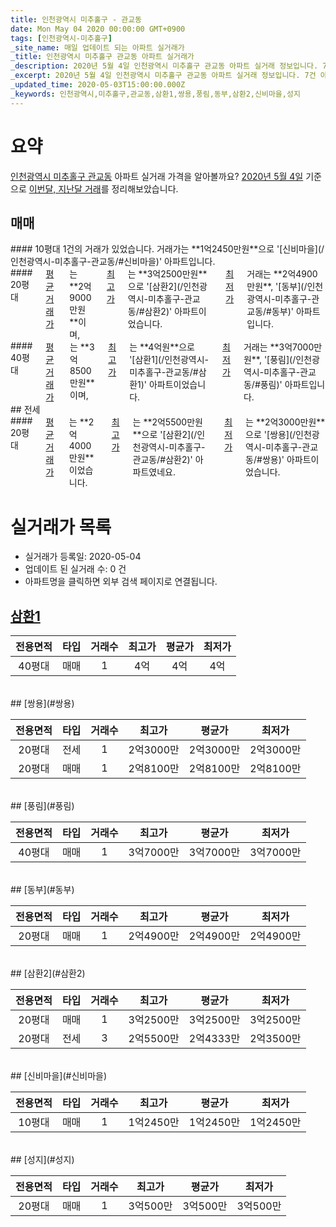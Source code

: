 ```yaml
---
title: 인천광역시 미추홀구 - 관교동
date: Mon May 04 2020 00:00:00 GMT+0900
tags: [인천광역시-미추홀구]
_site_name: 매일 업데이트 되는 아파트 실거래가
_title: 인천광역시 미추홀구 관교동 아파트 실거래가
_description: 2020년 5월 4일 인천광역시 미추홀구 관교동 아파트 실거래 정보입니다. 7건 아파트 정보가 있습니다.
_excerpt: 2020년 5월 4일 인천광역시 미추홀구 관교동 아파트 실거래 정보입니다. 7건 아파트 정보가 있습니다.
_updated_time: 2020-05-03T15:00:00.000Z
_keywords: 인천광역시,미추홀구,관교동,삼환1,쌍용,풍림,동부,삼환2,신비마을,성지
---
```





# 요약
<ins>인천광역시 미추홀구 관교동</ins> 아파트 실거래 가격을 알아볼까요? <ins>2020년 5월 4일</ins> 기준으로 <ins>이번달, 지난달 거래</ins>를 정리해보았습니다.

## 매매
<div class="container">
<div class="six columns" markdown="1">
#### 10평대
1건의 거래가 있었습니다. 거래가는 **1억2450만원**으로 '[신비마을](/인천광역시-미추홀구-관교동/#신비마을)' 아파트입니다.
</div>
<div class="six columns" markdown="1">
#### 20평대
<ins>평균 거래가</ins>는 **2억9000만원**이며, <ins>최고가</ins>는 **3억2500만원**으로 '[삼환2](/인천광역시-미추홀구-관교동/#삼환2)' 아파트이었습니다. <ins>최저가</ins> 거래는 **2억4900만원**, '[동부](/인천광역시-미추홀구-관교동/#동부)' 아파트입니다.
</div>
</div>
<div class="container">
<div class="twelve columns" markdown="1">
#### 40평대
<ins>평균 거래가</ins>는 **3억8500만원**이며, <ins>최고가</ins>는 **4억원**으로 '[삼환1](/인천광역시-미추홀구-관교동/#삼환1)' 아파트이었습니다. <ins>최저가</ins> 거래는 **3억7000만원**, '[풍림](/인천광역시-미추홀구-관교동/#풍림)' 아파트입니다.
</div>
</div>
## 전세
<div class="container">
<div class="twelve columns" markdown="1">
#### 20평대
<ins>평균 거래가</ins>는 **2억4000만원**이었습니다. <ins>최고가</ins>는 **2억5500만원**으로 '[삼환2](/인천광역시-미추홀구-관교동/#삼환2)' 아파트였네요. <ins>최저가</ins>는 **2억3000만원**으로 '[쌍용](/인천광역시-미추홀구-관교동/#쌍용)' 아파트이었습니다.
</div>
</div>



# 실거래가 목록
- 실거래가 등록일: 2020-05-04
- 업데이트 된 실거래 수: 0 건
- 아파트명을 클릭하면 외부 검색 페이지로 연결됩니다.

## [삼환1](#삼환1)

|전용면적|타입|거래수|최고가|평균가|최저가|
|:---:|:---:|:---:|:---:|:---:|:---:|
|40평대|<span class="deal-type-1">매매</span>|1|4억|4억|4억|

<br/>
## [쌍용](#쌍용)

|전용면적|타입|거래수|최고가|평균가|최저가|
|:---:|:---:|:---:|:---:|:---:|:---:|
|20평대|<span class="deal-type-2">전세</span>|1|2억3000만|2억3000만|2억3000만|
|20평대|<span class="deal-type-1">매매</span>|1|2억8100만|2억8100만|2억8100만|

<br/>
## [풍림](#풍림)

|전용면적|타입|거래수|최고가|평균가|최저가|
|:---:|:---:|:---:|:---:|:---:|:---:|
|40평대|<span class="deal-type-1">매매</span>|1|3억7000만|3억7000만|3억7000만|

<br/>
## [동부](#동부)

|전용면적|타입|거래수|최고가|평균가|최저가|
|:---:|:---:|:---:|:---:|:---:|:---:|
|20평대|<span class="deal-type-1">매매</span>|1|2억4900만|2억4900만|2억4900만|

<br/>
## [삼환2](#삼환2)

|전용면적|타입|거래수|최고가|평균가|최저가|
|:---:|:---:|:---:|:---:|:---:|:---:|
|20평대|<span class="deal-type-1">매매</span>|1|3억2500만|3억2500만|3억2500만|
|20평대|<span class="deal-type-2">전세</span>|3|2억5500만|2억4333만|2억3500만|

<br/>
## [신비마을](#신비마을)

|전용면적|타입|거래수|최고가|평균가|최저가|
|:---:|:---:|:---:|:---:|:---:|:---:|
|10평대|<span class="deal-type-1">매매</span>|1|1억2450만|1억2450만|1억2450만|

<br/>
## [성지](#성지)

|전용면적|타입|거래수|최고가|평균가|최저가|
|:---:|:---:|:---:|:---:|:---:|:---:|
|20평대|<span class="deal-type-1">매매</span>|1|3억500만|3억500만|3억500만|

<br/>



